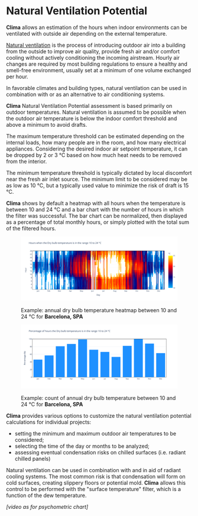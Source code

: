 # Natural Ventilation Potential

**Clima** allows an estimation of the hours when indoor environments can be ventilated with outside air depending on the external temperature.

[Natural ventilation](https://en.wikipedia.org/wiki/Ventilation\_\(architecture\)) is the process of introducing outdoor air into a building from the outside to improve air quality, provide fresh air and/or comfort cooling without actively conditioning the incoming airstream. Hourly air changes are required by most building regulations to ensure a healthy and smell-free environment, usually set at a minimum of one volume exchanged per hour.

In favorable climates and building types, natural ventilation can be used in combination with or as an alternative to air conditioning systems.

**Clima** Natural Ventilation Potential assessment is based primarily on outdoor temperatures. Natural ventilation is assumed to be possible when the outdoor air temperature is below the indoor comfort threshold and above a minimum to avoid drafts.

The maximum temperature threshold can be estimated depending on the internal loads, how many people are in the room, and how many electrical appliances. Considering the desired indoor air setpoint temperature, it can be dropped by 2 or 3 °C based on how much heat needs to be removed from the interior.

The minimum temperature threshold is typically dictated by local discomfort near the fresh air inlet source. The minimum limit to be considered may be as low as 10 °C, but a typically used value to minimize the risk of draft is 15 °C.

**Clima** shows by default a heatmap with all hours when the temperature is between 10 and 24 °C and a bar chart with the number of hours in which the filter was successful. The bar chart can be normalized, then displayed as a percentage of total monthly hours, or simply plotted with the total sum of the filtered hours.

<figure><img src="../../.gitbook/assets/CBEClima_Barcelona_ESP_heatmap_nv_tab.svg" alt=""><figcaption><p>Example: annual dry bulb temperature heatmap between 10 and 24 °C for <strong>Barcelona, SPA</strong></p></figcaption></figure>

<figure><img src="../../.gitbook/assets/CBEClima_Barcelona_ESP_bar_chart_nv_tab.svg" alt=""><figcaption><p>Example: count of annual dry bulb temperature between 10 and 24 °C for <strong>Barcelona, SPA</strong></p></figcaption></figure>

**Clima** provides various options to customize the natural ventilation potential calculations for individual projects:

* setting the minimum and maximum outdoor air temperatures to be considered;
* selecting the time of the day or months to be analyzed;
* assessing eventual condensation risks on chilled surfaces (i.e. radiant chilled panels)

Natural ventilation can be used in combination with and in aid of radiant cooling systems. The most common risk is that condensation will form on cold surfaces, creating slippery floors or potential mold. **Clima** allows this control to be performed with the "surface temperature" filter, which is a function of the dew temperature.

_\[video as for psychometric chart]_
